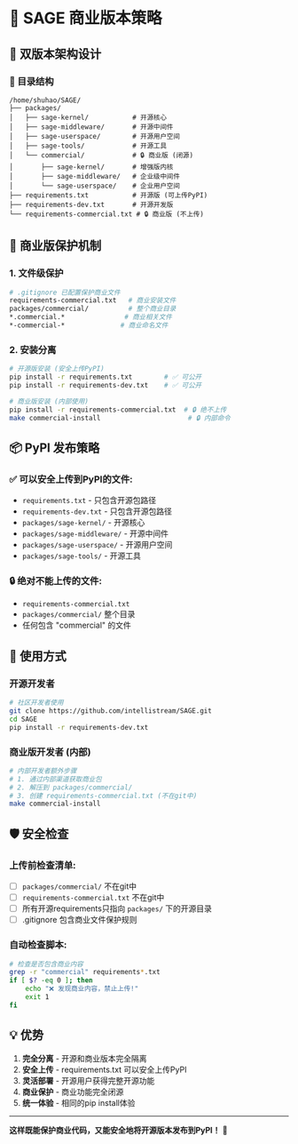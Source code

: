 # 🏢 SAGE 商业版本策略

## 🎯 双版本架构设计

### 📁 目录结构
```
/home/shuhao/SAGE/
├── packages/
│   ├── sage-kernel/           # 开源核心
│   ├── sage-middleware/       # 开源中间件
│   ├── sage-userspace/        # 开源用户空间
│   ├── sage-tools/            # 开源工具
│   └── commercial/            # 🔒 商业版 (闭源)
│       ├── sage-kernel/       # 增强版内核
│       ├── sage-middleware/   # 企业级中间件
│       └── sage-userspace/    # 企业用户空间
├── requirements.txt           # 开源版 (可上传PyPI)
├── requirements-dev.txt       # 开源开发版
└── requirements-commercial.txt # 🔒 商业版 (不上传)
```

## 🔐 商业版保护机制

### 1. 文件级保护
```bash
# .gitignore 已配置保护商业文件
requirements-commercial.txt   # 商业安装文件
packages/commercial/          # 整个商业目录
*.commercial.*               # 商业相关文件
*-commercial-*              # 商业命名文件
```

### 2. 安装分离
```bash
# 开源版安装 (安全上传PyPI)
pip install -r requirements.txt        # ✅ 可公开
pip install -r requirements-dev.txt    # ✅ 可公开

# 商业版安装 (内部使用)
pip install -r requirements-commercial.txt  # 🔒 绝不上传
make commercial-install                      # 🔒 内部命令
```

## 📦 PyPI 发布策略

### ✅ 可以安全上传到PyPI的文件:
- `requirements.txt` - 只包含开源包路径
- `requirements-dev.txt` - 只包含开源包路径
- `packages/sage-kernel/` - 开源核心
- `packages/sage-middleware/` - 开源中间件
- `packages/sage-userspace/` - 开源用户空间
- `packages/sage-tools/` - 开源工具

### 🔒 绝对不能上传的文件:
- `requirements-commercial.txt`
- `packages/commercial/` 整个目录
- 任何包含 "commercial" 的文件

## 🚀 使用方式

### 开源开发者
```bash
# 社区开发者使用
git clone https://github.com/intellistream/SAGE.git
cd SAGE
pip install -r requirements-dev.txt
```

### 商业版开发者 (内部)
```bash
# 内部开发者额外步骤
# 1. 通过内部渠道获取商业包
# 2. 解压到 packages/commercial/
# 3. 创建 requirements-commercial.txt (不在git中)
make commercial-install
```

## 🛡️ 安全检查

### 上传前检查清单:
- [ ] `packages/commercial/` 不在git中
- [ ] `requirements-commercial.txt` 不在git中  
- [ ] 所有开源requirements只指向 `packages/` 下的开源目录
- [ ] .gitignore 包含商业文件保护规则

### 自动检查脚本:
```bash
# 检查是否包含商业内容
grep -r "commercial" requirements*.txt
if [ $? -eq 0 ]; then
    echo "❌ 发现商业内容，禁止上传!"
    exit 1
fi
```

## 💡 优势

1. **完全分离** - 开源和商业版本完全隔离
2. **安全上传** - requirements.txt 可以安全上传PyPI
3. **灵活部署** - 开源用户获得完整开源功能
4. **商业保护** - 商业功能完全闭源
5. **统一体验** - 相同的pip install体验

---

**这样既能保护商业代码，又能安全地将开源版本发布到PyPI！** 🎯
